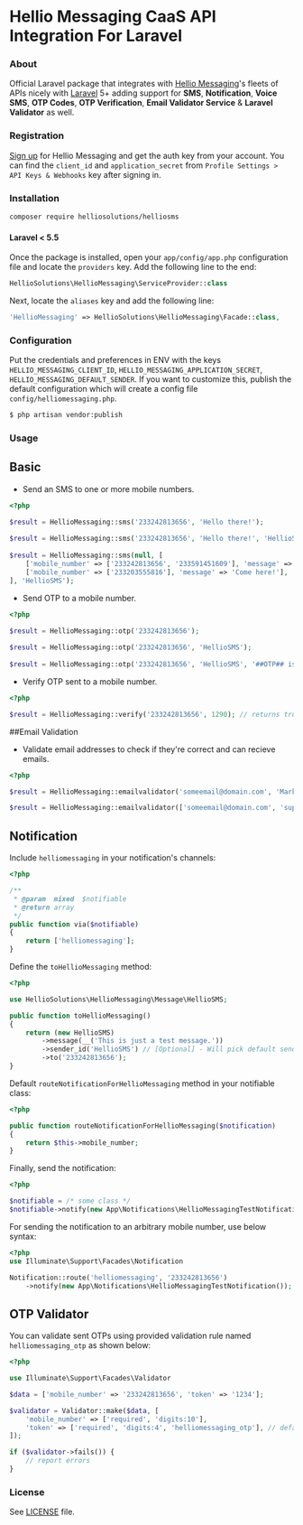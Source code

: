 # Hellio Messaging CaaS API Integration For Laravel

### About
Official Laravel package that integrates with [Hellio Messaging](https://helliomessaging.com)'s fleets of APIs nicely with [Laravel](https://laravel.com/) 5+ adding support for **SMS**, **Notification**, **Voice SMS**, **OTP Codes**, **OTP Verification**, **Email Validator Service** &  **Laravel Validator** as well.

### Registration
[Sign up](https://app.helliomessaging.com/try-hellio) for Hellio Messaging and get the auth key from your account. You can find the `client_id` and `application_secret` from `Profile Settings > API Keys & Webhooks` key after signing in.

### Installation
```bash
composer require helliosolutions/helliosms
```

#### Laravel < 5.5
Once the package is installed, open your `app/config/app.php` configuration file and locate the `providers` key. Add the following line to the end:

```php
HellioSolutions\HellioMessaging\ServiceProvider::class
```

Next, locate the `aliases` key and add the following line:

```php
'HellioMessaging' => HellioSolutions\HellioMessaging\Facade::class,
```

### Configuration
Put the credentials and preferences in ENV with the keys `HELLIO_MESSAGING_CLIENT_ID`, `HELLIO_MESSAGING_APPLICATION_SECRET`, `HELLIO_MESSAGING_DEFAULT_SENDER`. If you want to customize this, publish the default configuration which will create a config file `config/helliomessaging.php`.

```bash
$ php artisan vendor:publish
```

### Usage

## Basic
- Send an SMS to one or more mobile numbers.
```php
<?php

$result = HellioMessaging::sms('233242813656', 'Hello there!');
 
$result = HellioMessaging::sms('233242813656', 'Hello there!', 'HellioSMS');
 
$result = HellioMessaging::sms(null, [
    ['mobile_number' => ['233242813656', '233591451609'], 'message' => 'Hello there!'],
    ['mobile_number' => ['233203555816'], 'message' => 'Come here!'],
], 'HellioSMS');
```

- Send OTP to a mobile number.
```php
<?php

$result = HellioMessaging::otp('233242813656');
   
$result = HellioMessaging::otp('233242813656', 'HellioSMS');
   
$result = HellioMessaging::otp('233242813656', 'HellioSMS', '##OTP## is your OTP, Please dont share it with anyone.');
```

- Verify OTP sent to a mobile number.
```php
<?php

$result = HellioMessaging::verify('233242813656', 1290); // returns true or false
```
##Email Validation
- Validate email addresses to check if they're correct and can recieve emails.
```php
<?php

$result = HellioMessaging::emailvalidator('someemail@domain.com', 'Marketing leads'); 

$result = HellioMessaging::emailvalidator(['someemail@domain.com', 'support@domain.com'], 'Marketing leads'); 
```

## Notification
Include `helliomessaging` in your notification's channels:
```php
<?php

/**
 * @param  mixed  $notifiable
 * @return array
 */
public function via($notifiable)
{
    return ['helliomessaging'];
}
```

Define the `toHellioMessaging` method:

```php
<?php

use HellioSolutions\HellioMessaging\Message\HellioSMS;

public function toHellioMessaging()
{
    return (new HellioSMS)
        ->message(__('This is just a test message.'))
	    ->sender_id('HellioSMS') // [Optional] - Will pick default sender ID from HELLIO_MESSAGING_DEFAULT_SENDER or if not set, will use the application name.
        ->to('233242813656');
}
```

Default `routeNotificationForHellioMessaging` method in your notifiable class:
```php
<?php

public function routeNotificationForHellioMessaging($notification)
{
    return $this->mobile_number;
}
```

Finally, send the notification:
```php
<?php

$notifiable = /* some class */
$notifiable->notify(new App\Notifications\HellioMessagingTestNotification());
```

For sending the notification to an arbitrary mobile number, use below syntax:
```php
<?php
use Illuminate\Support\Facades\Notification

Notification::route('helliomessaging', '233242813656')
    ->notify(new App\Notifications\HellioMessagingTestNotification());
```

## OTP Validator
You can validate sent OTPs using provided validation rule named `helliomessaging_otp` as shown below:
```php
<?php

use Illuminate\Support\Facades\Validator

$data = ['mobile_number' => '233242813656', 'token' => '1234'];

$validator = Validator::make($data, [
    'mobile_number' => ['required', 'digits:10'],
    'token' => ['required', 'digits:4', 'helliomessaging_otp'], // default key for source number is 'mobile_number', you can customize this using 'helliomessaging_otp:key_name'
]);

if ($validator->fails()) {
    // report errors
}
```

### License

See [LICENSE](LICENSE) file.
